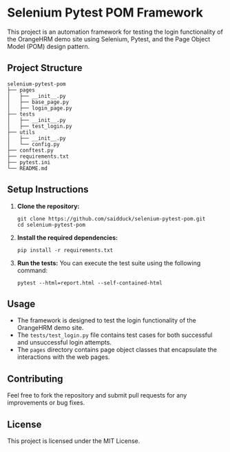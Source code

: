 # Selenium Pytest POM Framework

This project is an automation framework for testing the login functionality of the OrangeHRM demo site using Selenium, Pytest, and the Page Object Model (POM) design pattern.

## Project Structure

```
selenium-pytest-pom
├── pages
│   ├── __init__.py
│   ├── base_page.py
│   ├── login_page.py
├── tests
│   ├── __init__.py
│   ├── test_login.py
├── utils
│   ├── __init__.py
│   └── config.py
├── conftest.py
├── requirements.txt
├── pytest.ini
└── README.md
```

## Setup Instructions

1. **Clone the repository:**
   ```
   git clone https://github.com/saidduck/selenium-pytest-pom.git
   cd selenium-pytest-pom
   ```

2. **Install the required dependencies:**
   ```
   pip install -r requirements.txt
   ```

3. **Run the tests:**
   You can execute the test suite using the following command:
   ```
   pytest --html=report.html --self-contained-html
   ```

## Usage

- The framework is designed to test the login functionality of the OrangeHRM demo site.
- The `tests/test_login.py` file contains test cases for both successful and unsuccessful login attempts.
- The `pages` directory contains page object classes that encapsulate the interactions with the web pages.

## Contributing

Feel free to fork the repository and submit pull requests for any improvements or bug fixes.

## License

This project is licensed under the MIT License.